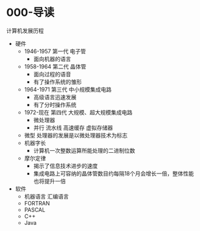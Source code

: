 # 000-导读

计算机发展历程

- 硬件
    - 1946-1957 第一代 电子管
        - 面向机器的语言
    - 1958-1964 第二代 晶体管
        - 面向过程的语音
        - 有了操作系统的雏形
    - 1964-1971 第三代 中小规模集成电路
        - 高级语言迅速发展
        - 有了分时操作系统
    - 1972-现在 第四代 大规模、超大规模集成电路
        - 微处理器
        - 并行 流水线 高速缓存 虚拟存储器
    - 微型 处理器的发展是以微处理器技术为标志
    - 机器字长
        - 计算机一次整数运算所能处理的二进制位数
    - 摩尔定律
        - 揭示了信息技术进步的速度
        - 集成电路上可容纳的晶体管数目约每隔18个月会增长一倍，整体性能也将提升一倍
- 软件
    - 机器语言 汇编语言
    - FORTRAN
    - PASCAL
    - C++
    - Java
